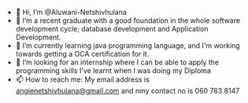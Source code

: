 - 👋 Hi, I’m @Aluwani-Netshivhulana
- 👀 I’m a recent graduate with a good foundation in the whole software development cycle; database development and Application Development.
- 🌱 I’m currently learning java programming language, and I'm working towards getting a OCA certification for it.
- 💞️ I’m looking for an internship where I can be able to apply the programming skills I've learnt when I was doing my Diploma
- 📫 How to reach me: My email address is angienetshivhulana@gmail.com and nmy contact no is 060 783 8147

<!---
Aluwani-Netshivhulana/Aluwani-Netshivhulana is a ✨ special ✨ repository because its `README.md` (this file) appears on your GitHub profile.
You can click the Preview link to take a look at your changes.
--->
